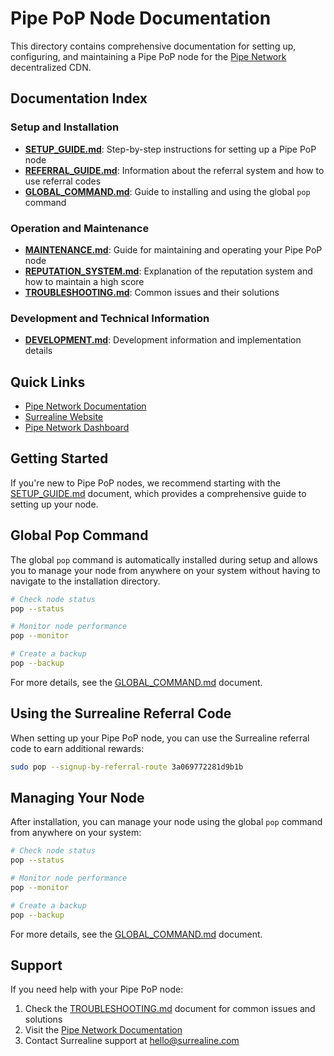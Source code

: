 # Pipe PoP Node Documentation

This directory contains comprehensive documentation for setting up, configuring, and maintaining a Pipe PoP node for the [Pipe Network](https://docs.pipe.network/devnet-2) decentralized CDN.

## Documentation Index

### Setup and Installation
- [**SETUP_GUIDE.md**](./PIPE_POP_SETUP_GUIDE.md): Step-by-step instructions for setting up a Pipe PoP node
- [**REFERRAL_GUIDE.md**](./REFERRAL_GUIDE.md): Information about the referral system and how to use referral codes
- [**GLOBAL_COMMAND.md**](./GLOBAL_COMMAND.md): Guide to installing and using the global `pop` command

### Operation and Maintenance
- [**MAINTENANCE.md**](./MAINTENANCE.md): Guide for maintaining and operating your Pipe PoP node
- [**REPUTATION_SYSTEM.md**](./REPUTATION_SYSTEM.md): Explanation of the reputation system and how to maintain a high score
- [**TROUBLESHOOTING.md**](./TROUBLESHOOTING.md): Common issues and their solutions

### Development and Technical Information
- [**DEVELOPMENT.md**](./DEVELOPMENT.md): Development information and implementation details

## Quick Links

- [Pipe Network Documentation](https://docs.pipe.network/devnet-2)
- [Surrealine Website](https://www.surrealine.com)
- [Pipe Network Dashboard](https://dashboard.pipenetwork.com)

## Getting Started

If you're new to Pipe PoP nodes, we recommend starting with the [SETUP_GUIDE.md](./PIPE_POP_SETUP_GUIDE.md) document, which provides a comprehensive guide to setting up your node.

## Global Pop Command

The global `pop` command is automatically installed during setup and allows you to manage your node from anywhere on your system without having to navigate to the installation directory.

```bash
# Check node status
pop --status

# Monitor node performance
pop --monitor

# Create a backup
pop --backup
```

For more details, see the [GLOBAL_COMMAND.md](./GLOBAL_COMMAND.md) document.

## Using the Surrealine Referral Code

When setting up your Pipe PoP node, you can use the Surrealine referral code to earn additional rewards:

```bash
sudo pop --signup-by-referral-route 3a069772281d9b1b
```

## Managing Your Node

After installation, you can manage your node using the global `pop` command from anywhere on your system:

```bash
# Check node status
pop --status

# Monitor node performance
pop --monitor

# Create a backup
pop --backup
```

For more details, see the [GLOBAL_COMMAND.md](./GLOBAL_COMMAND.md) document.

## Support

If you need help with your Pipe PoP node:

1. Check the [TROUBLESHOOTING.md](./TROUBLESHOOTING.md) document for common issues and solutions
2. Visit the [Pipe Network Documentation](https://docs.pipe.network/devnet-2)
3. Contact Surrealine support at [hello@surrealine.com](mailto:hello@surrealine.com) 